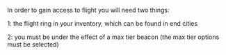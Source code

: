 In order to gain access to flight you will need two things:

1: the flight ring in your inventory, which can be found in end cities

2: you must be under the effect of a max tier beacon (the max tier options must be selected)
